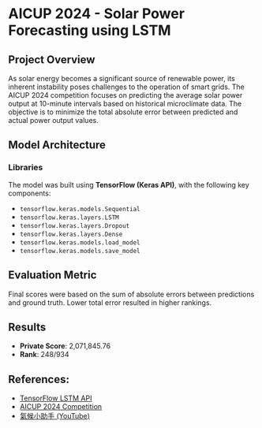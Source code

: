 # AICUP 2024 - Solar Power Forecasting using LSTM

## Project Overview
As solar energy becomes a significant source of renewable power, its inherent instability poses challenges to the operation of smart grids. The AICUP 2024 competition focuses on predicting the average solar power output at 10-minute intervals based on historical microclimate data. The objective is to minimize the total absolute error between predicted and actual power output values.


## Model Architecture

### Libraries

The model was built using **TensorFlow (Keras API)**, with the following key components:
- `tensorflow.keras.models.Sequential`  
- `tensorflow.keras.layers.LSTM`  
- `tensorflow.keras.layers.Dropout`  
- `tensorflow.keras.layers.Dense`  
- `tensorflow.keras.models.load_model`  
- `tensorflow.keras.models.save_model`


## Evaluation Metric
Final scores were based on the sum of absolute errors between predictions and ground truth. Lower total error resulted in higher rankings.

## Results
- **Private Score**: 2,071,845.76  
- **Rank**: 248/934


## References:  
  - [TensorFlow LSTM API](https://www.tensorflow.org/api_docs/python/tf/keras/layers/LSTM)  
  - [AICUP 2024 Competition](https://tbrain.trendmicro.com.tw/Competitions/Details/36)  
  - [氣候小助手 (YouTube)](https://www.youtube.com/watch?v=8Wvqr-vIh3A&t=724s)